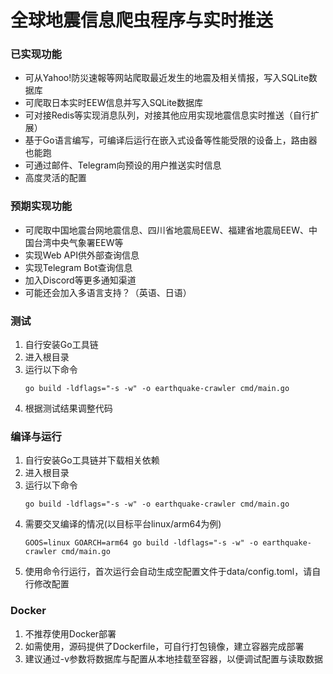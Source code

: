 # 全球地震信息爬虫程序与实时推送

### 已实现功能
- 可从Yahoo!防災速報等网站爬取最近发生的地震及相关情报，写入SQLite数据库
- 可爬取日本实时EEW信息并写入SQLite数据库
- 可对接Redis等实现消息队列，对接其他应用实现地震信息实时推送（自行扩展）
- 基于Go语言编写，可编译后运行在嵌入式设备等性能受限的设备上，路由器也能跑
- 可通过邮件、Telegram向预设的用户推送实时信息
- 高度灵活的配置

### 预期实现功能
- 可爬取中国地震台网地震信息、四川省地震局EEW、福建省地震局EEW、中国台湾中央气象署EEW等
- 实现Web API供外部查询信息
- 实现Telegram Bot查询信息
- 加入Discord等更多通知渠道
- 可能还会加入多语言支持？（英语、日语）

### 测试
1. 自行安装Go工具链
2. 进入根目录
3. 运行以下命令
    ```shell
    go build -ldflags="-s -w" -o earthquake-crawler cmd/main.go
    ```
4. 根据测试结果调整代码

### 编译与运行

1. 自行安装Go工具链并下载相关依赖
2. 进入根目录
3. 运行以下命令
    ```shell
    go build -ldflags="-s -w" -o earthquake-crawler cmd/main.go
    ```
4. 需要交叉编译的情况(以目标平台linux/arm64为例)
    ```shell
    GOOS=linux GOARCH=arm64 go build -ldflags="-s -w" -o earthquake-crawler cmd/main.go
    ```
5. 使用命令行运行，首次运行会自动生成空配置文件于data/config.toml，请自行修改配置

### Docker
1. 不推荐使用Docker部署
2. 如需使用，源码提供了Dockerfile，可自行打包镜像，建立容器完成部署
3. 建议通过-v参数将数据库与配置从本地挂载至容器，以便调试配置与读取数据

